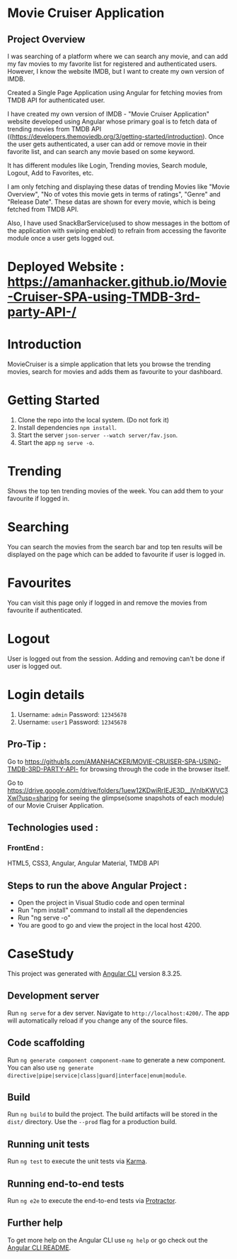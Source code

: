 # Movie Cruiser Application

## Project Overview

I was searching of a platform where we can search any movie, and can add my fav movies to my favorite list for registered and authenticated users.
However, I know the website IMDB, but I want to create my own version of IMDB.

Created a Single Page Application using Angular for fetching movies from TMDB API for authenticated user.

I have created my own version of IMDB - "Movie Cruiser Application" website developed using Angular whose primary goal is to fetch data of trending movies from TMDB API ((https://developers.themoviedb.org/3/getting-started/introduction). Once the user gets authenticated, a user can add or remove movie in their favorite list, and can search any movie based on some keyword.

It has different modules like Login, Trending movies, Search module, Logout, Add to Favorites, etc.

I am only fetching and displaying these datas of trending Movies like "Movie Overview", "No of votes this movie gets in terms of ratings", "Genre" and "Release Date". These datas are shown for every movie, which is being fetched from TMDB API.

Also, I have used SnackBarService(used to show messages in the bottom of the application with swiping enabled) to refrain from accessing the favorite module once a user gets logged out.

# Deployed Website : https://amanhacker.github.io/Movie-Cruiser-SPA-using-TMDB-3rd-party-API-/

# Introduction

MovieCruiser is a simple application that lets you browse the trending movies, search for movies and adds them as favourite to your dashboard.

# Getting Started

1. Clone the repo into the local system. (Do not fork it)
2. Install dependencies `npm install`.
3. Start the server `json-server --watch server/fav.json`.
4. Start the app `ng serve -o`.

# Trending

Shows the top ten trending movies of the week. You can add them to your favourite if logged in.

# Searching

You can search the movies from the search bar and top ten results will be displayed on the page which can be added to favourite if user is logged in.

# Favourites

You can visit this page only if logged in and remove the movies from favourite if authenticated.

# Logout

User is logged out from the session. Adding and removing can't be done if user is logged out.

# Login details

1. Username: `admin` Password: `12345678`
2. Username: `user1` Password: `12345678`

## Pro-Tip :

Go to https://github1s.com/AMANHACKER/MOVIE-CRUISER-SPA-USING-TMDB-3RD-PARTY-API- for browsing through the code in the browser itself.

Go to https://drive.google.com/drive/folders/1uew12KDwiRrIEJE3D__IVnIbKWVC3Xwl?usp=sharing for seeing the glimpse(some snapshots of each module) of our Movie Cruiser Application.

## Technologies used :

### FrontEnd :

HTML5, CSS3, Angular, Angular Material, TMDB API

## Steps to run the above Angular Project :

- Open the project in Visual Studio code and open terminal
- Run "npm install" command to install all the dependencies
- Run "ng serve -o"
- You are good to go and view the project in the local host 4200.

# CaseStudy

This project was generated with [Angular CLI](https://github.com/angular/angular-cli) version 8.3.25.

## Development server

Run `ng serve` for a dev server. Navigate to `http://localhost:4200/`. The app will automatically reload if you change any of the source files.

## Code scaffolding

Run `ng generate component component-name` to generate a new component. You can also use `ng generate directive|pipe|service|class|guard|interface|enum|module`.

## Build

Run `ng build` to build the project. The build artifacts will be stored in the `dist/` directory. Use the `--prod` flag for a production build.

## Running unit tests

Run `ng test` to execute the unit tests via [Karma](https://karma-runner.github.io).

## Running end-to-end tests

Run `ng e2e` to execute the end-to-end tests via [Protractor](http://www.protractortest.org/).

## Further help

To get more help on the Angular CLI use `ng help` or go check out the [Angular CLI README](https://github.com/angular/angular-cli/blob/master/README.md).
